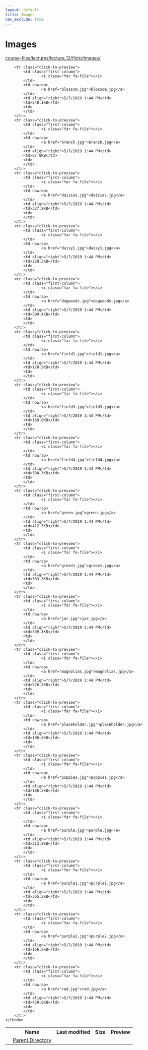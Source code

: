 ```yaml
---
layout: default
title: Images
nav_exclude: True
---
```


# Images

[course-files/lectures/lecture_12/flickr/images/](.)

<table class="tbl-files">
    <tbody>
        <tr>
            <th valign="top"></th>
            <th>Name</th>
            <th>Last modified</th>
            <th>Size</th>
            <th>Preview</th>
        </tr>
        <tr>
            <td valign="top">
                <i class="fa fa-folder-open"></i>
            </td>
            <td><a href="../">Parent Directory</a></td>
            <td>&nbsp;</td>
            <td>&nbsp;</td>
            <td>&nbsp;</td>
        </tr>

        <tr class="click-to-preview">
            <td class="first-column">
                    <i class="far fa-file"></i>
            </td>
            <td nowrap>
                    <a href="blossom.jpg">blossom.jpg</a>
            </td>
            <td align="right">5/7/2019 1:44 PM</td>
            <td>248.1KB</td>
            <td>
            </td>
        </tr>
        <tr class="click-to-preview">
            <td class="first-column">
                    <i class="far fa-file"></i>
            </td>
            <td nowrap>
                    <a href="branch.jpg">branch.jpg</a>
            </td>
            <td align="right">5/7/2019 1:44 PM</td>
            <td>67.0KB</td>
            <td>
            </td>
        </tr>
        <tr class="click-to-preview">
            <td class="first-column">
                    <i class="far fa-file"></i>
            </td>
            <td nowrap>
                    <a href="daisies.jpg">daisies.jpg</a>
            </td>
            <td align="right">5/7/2019 1:44 PM</td>
            <td>327.9KB</td>
            <td>
            </td>
        </tr>
        <tr class="click-to-preview">
            <td class="first-column">
                    <i class="far fa-file"></i>
            </td>
            <td nowrap>
                    <a href="daisy1.jpg">daisy1.jpg</a>
            </td>
            <td align="right">5/7/2019 1:44 PM</td>
            <td>229.5KB</td>
            <td>
            </td>
        </tr>
        <tr class="click-to-preview">
            <td class="first-column">
                    <i class="far fa-file"></i>
            </td>
            <td nowrap>
                    <a href="dogwoods.jpg">dogwoods.jpg</a>
            </td>
            <td align="right">5/7/2019 1:44 PM</td>
            <td>599.4KB</td>
            <td>
            </td>
        </tr>
        <tr class="click-to-preview">
            <td class="first-column">
                    <i class="far fa-file"></i>
            </td>
            <td nowrap>
                    <a href="field1.jpg">field1.jpg</a>
            </td>
            <td align="right">5/7/2019 1:44 PM</td>
            <td>170.9KB</td>
            <td>
            </td>
        </tr>
        <tr class="click-to-preview">
            <td class="first-column">
                    <i class="far fa-file"></i>
            </td>
            <td nowrap>
                    <a href="field3.jpg">field3.jpg</a>
            </td>
            <td align="right">5/7/2019 1:44 PM</td>
            <td>169.0KB</td>
            <td>
            </td>
        </tr>
        <tr class="click-to-preview">
            <td class="first-column">
                    <i class="far fa-file"></i>
            </td>
            <td nowrap>
                    <a href="field4.jpg">field4.jpg</a>
            </td>
            <td align="right">5/7/2019 1:44 PM</td>
            <td>384.3KB</td>
            <td>
            </td>
        </tr>
        <tr class="click-to-preview">
            <td class="first-column">
                    <i class="far fa-file"></i>
            </td>
            <td nowrap>
                    <a href="green.jpg">green.jpg</a>
            </td>
            <td align="right">5/7/2019 1:44 PM</td>
            <td>412.5KB</td>
            <td>
            </td>
        </tr>
        <tr class="click-to-preview">
            <td class="first-column">
                    <i class="far fa-file"></i>
            </td>
            <td nowrap>
                    <a href="green1.jpg">green1.jpg</a>
            </td>
            <td align="right">5/7/2019 1:44 PM</td>
            <td>363.3KB</td>
            <td>
            </td>
        </tr>
        <tr class="click-to-preview">
            <td class="first-column">
                    <i class="far fa-file"></i>
            </td>
            <td nowrap>
                    <a href="jar.jpg">jar.jpg</a>
            </td>
            <td align="right">5/7/2019 1:44 PM</td>
            <td>309.1KB</td>
            <td>
            </td>
        </tr>
        <tr class="click-to-preview">
            <td class="first-column">
                    <i class="far fa-file"></i>
            </td>
            <td nowrap>
                    <a href="magnolias.jpg">magnolias.jpg</a>
            </td>
            <td align="right">5/7/2019 1:44 PM</td>
            <td>576.5KB</td>
            <td>
            </td>
        </tr>
        <tr class="click-to-preview">
            <td class="first-column">
                    <i class="far fa-file"></i>
            </td>
            <td nowrap>
                    <a href="placeholder.jpg">placeholder.jpg</a>
            </td>
            <td align="right">5/7/2019 1:44 PM</td>
            <td>196.5KB</td>
            <td>
            </td>
        </tr>
        <tr class="click-to-preview">
            <td class="first-column">
                    <i class="far fa-file"></i>
            </td>
            <td nowrap>
                    <a href="poppies.jpg">poppies.jpg</a>
            </td>
            <td align="right">5/7/2019 1:44 PM</td>
            <td>196.5KB</td>
            <td>
            </td>
        </tr>
        <tr class="click-to-preview">
            <td class="first-column">
                    <i class="far fa-file"></i>
            </td>
            <td nowrap>
                    <a href="purple.jpg">purple.jpg</a>
            </td>
            <td align="right">5/7/2019 1:44 PM</td>
            <td>212.8KB</td>
            <td>
            </td>
        </tr>
        <tr class="click-to-preview">
            <td class="first-column">
                    <i class="far fa-file"></i>
            </td>
            <td nowrap>
                    <a href="purple1.jpg">purple1.jpg</a>
            </td>
            <td align="right">5/7/2019 1:44 PM</td>
            <td>365.5KB</td>
            <td>
            </td>
        </tr>
        <tr class="click-to-preview">
            <td class="first-column">
                    <i class="far fa-file"></i>
            </td>
            <td nowrap>
                    <a href="purple2.jpg">purple2.jpg</a>
            </td>
            <td align="right">5/7/2019 1:44 PM</td>
            <td>166.6KB</td>
            <td>
            </td>
        </tr>
        <tr class="click-to-preview">
            <td class="first-column">
                    <i class="far fa-file"></i>
            </td>
            <td nowrap>
                    <a href="red.jpg">red.jpg</a>
            </td>
            <td align="right">5/7/2019 1:44 PM</td>
            <td>429.0KB</td>
            <td>
            </td>
        </tr>
    </tbody>
</table>

